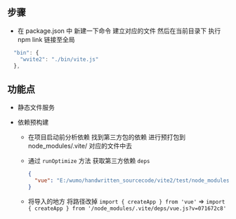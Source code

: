 ## 步骤

- 在 package.json 中 新建一下命令 建立对应的文件 然后在当前目录下 执行 npm link 链接至全局

```js
  "bin": {
    "wvite2": "./bin/vite.js"
  },
```

## 功能点

- 静态文件服务
- 依赖预构建

  - 在项目启动前分析依赖 找到第三方包的依赖 进行预打包到 node_modules/.vite/ 对应的文件中去
  - 通过 `runOptimize` 方法 获取第三方依赖 `deps`

    ```json
    {
      "vue": "E:/wumo/handwritten_sourcecode/vite2/test/node_modules/vue/dist/vue.runtime.esm-bundler.js"
    }
    ```

  - 将导入的地方 将路径改掉
    `import { createApp } from 'vue'` => `import { createApp } from '/node_modules/.vite/deps/vue.js?v=071672c8'`
